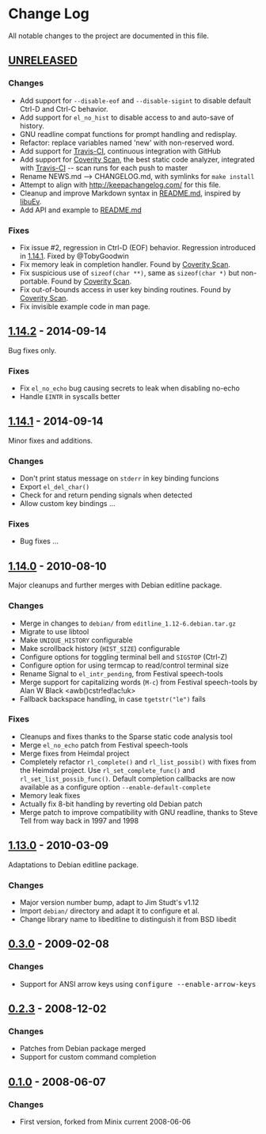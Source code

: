 Change Log
==========

All notable changes to the project are documented in this file.

[UNRELEASED]
------------

### Changes
- Add support for `--disable-eof` and `--disable-sigint` to disable
  default Ctrl-D and Ctrl-C behavior.
- Add support for `el_no_hist` to disable access to and auto-save of history.
- GNU readline compat functions for prompt handling and redisplay.
- Refactor: replace variables named 'new' with non-reserved word.
- Add support for [Travis-CI], continuous integration with GitHub
- Add support for [Coverity Scan], the best static code analyzer,
  integrated with [Travis-CI] -- scan runs for each push to master
- Rename NEWS.md --> CHANGELOG.md, with symlinks for `make install`
- Attempt to align with http://keepachangelog.com/ for this file.
- Cleanup and improve Markdown syntax in [README.md], inspired by [libuEv].
- Add API and example to [README.md]

### Fixes
- Fix issue #2, regression in Ctrl-D (EOF) behavior. Regression
  introduced in [1.14.1].  Fixed by @TobyGoodwin
- Fix memory leak in completion handler.  Found by [Coverity Scan].
- Fix suspicious use of `sizeof(char **)`, same as `sizeof(char *)` but
  non-portable.  Found by [Coverity Scan].
- Fix out-of-bounds access in user key binding routines.
  Found by [Coverity Scan].
- Fix invisible example code in man page.


[1.14.2] - 2014-09-14
---------------------

Bug fixes only.

### Fixes
  - Fix `el_no_echo` bug causing secrets to leak when disabling no-echo
  - Handle `EINTR` in syscalls better


[1.14.1] - 2014-09-14
---------------------

Minor fixes and additions.

### Changes
- Don't print status message on `stderr` in key binding funcions
- Export `el_del_char()`
- Check for and return pending signals when detected
- Allow custom key bindings ...

### Fixes
- Bug fixes ...


[1.14.0] - 2010-08-10
---------------------

Major cleanups and further merges with Debian editline package.

### Changes
- Merge in changes to `debian/` from `editline_1.12-6.debian.tar.gz`
- Migrate to use libtool
- Make `UNIQUE_HISTORY` configurable
- Make scrollback history (`HIST_SIZE`) configurable
- Configure options for toggling terminal bell and `SIGSTOP` (Ctrl-Z)
- Configure option for using termcap to read/control terminal size
- Rename Signal to `el_intr_pending`, from Festival speech-tools
- Merge support for capitalizing words (`M-c`) from Festival
  speech-tools by Alan W Black <awb()cstr!ed!ac!uk>
- Fallback backspace handling, in case `tgetstr("le")` fails

### Fixes
- Cleanups and fixes thanks to the Sparse static code analysis tool
- Merge `el_no_echo` patch from Festival speech-tools
- Merge fixes from Heimdal project
- Completely refactor `rl_complete()` and `rl_list_possib()` with
  fixes from the Heimdal project.  Use `rl_set_complete_func()` and
  `rl_set_list_possib_func()`.  Default completion callbacks are now
  available as a configure option `--enable-default-complete`
- Memory leak fixes
- Actually fix 8-bit handling by reverting old Debian patch
- Merge patch to improve compatibility with GNU readline, thanks to
  Steve Tell from way back in 1997 and 1998


[1.13.0] - 2010-03-09
---------------------

Adaptations to Debian editline package.

### Changes
- Major version number bump, adapt to Jim Studt's v1.12
- Import `debian/` directory and adapt it to configure et al.
- Change library name to libeditline to distinguish it from BSD libedit


[0.3.0] - 2009-02-08
--------------------

### Changes
- Support for ANSI arrow keys using <kbd>configure --enable-arrow-keys</kbd>


[0.2.3] - 2008-12-02
--------------------

### Changes
- Patches from Debian package merged
- Support for custom command completion


[0.1.0] - 2008-06-07
--------------------

### Changes
- First version, forked from Minix current 2008-06-06


[UNRELEASED]:    https://github.com/troglobit/finit/compare/1.14.2...HEAD
[1.14.2]:        https://github.com/troglobit/finit/compare/1.14.1...1.14.2
[1.14.1]:        https://github.com/troglobit/finit/compare/1.14.0...1.14.1
[1.14.0]:        https://github.com/troglobit/finit/compare/1.13.0...1.14.0
[1.13.0]:        https://github.com/troglobit/finit/compare/0.3.0...1.13.0
[0.3.0]:         https://github.com/troglobit/finit/compare/0.2.3...0.3.0
[0.2.3]:         https://github.com/troglobit/finit/compare/0.1.0...0.2.3
[0.1.0]:         https://github.com/troglobit/finit/compare/0.0.0...0.1.0
[libuEv]:        http://github.com/troglobit/libuev
[Travis-CI]:     https://travis-ci.org/troglobit/uftpd
[Coverity Scan]: https://scan.coverity.com/projects/2947
[README.md]:     https://github.com/troglobit/editline/blob/master/README.md

<!--
  -- Local Variables:
  -- mode: markdown
  -- End:
  -->

